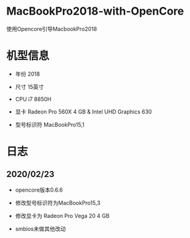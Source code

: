 # MacBookPro2018-with-OpenCore
使用Opencore引导MacbookPro2018

# 机型信息

* 年份 2018

* 尺寸 15英寸

* CPU i7 8850H

* 显卡 Radeon Pro 560X 4 GB & Intel UHD Graphics 630

* 型号标识符 MacBookPro15,1

# 日志

## 2020/02/23

* opencore版本0.6.6

* 修改型号标识符为MacBookPro15,3

* 修改显卡为 Radeon Pro Vega 20 4 GB

* smbios未做其他改动